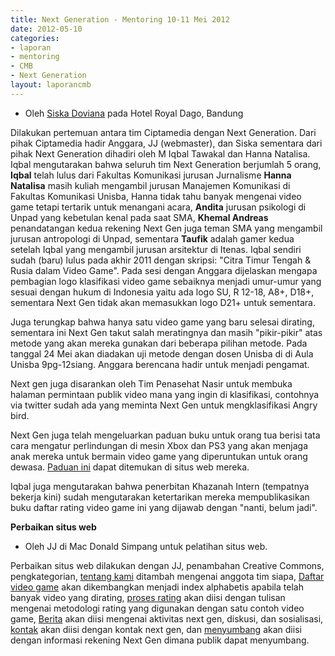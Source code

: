 ```yaml
---
title: Next Generation - Mentoring 10-11 Mei 2012
date: 2012-05-10
categories:
- laporan
- mentoring
- CMB
- Next Generation
layout: laporancmb
---
```


* Oleh [Siska Doviana](http://wiki.ciptamedia.org/wiki/Pengguna:Siska) pada Hotel Royal Dago, Bandung 

Dilakukan pertemuan antara tim Ciptamedia dengan Next Generation. Dari pihak Ciptamedia hadir Anggara, JJ (webmaster), dan Siska sementara dari pihak Next Generation dihadiri oleh M Iqbal Tawakal dan Hanna Natalisa. Iqbal mengutarakan bahwa seluruh tim Next Generation berjumlah 5 orang, **Iqbal** telah lulus dari Fakultas Komunikasi jurusan Jurnalisme **Hanna Natalisa** masih kuliah mengambil jurusan Manajemen Komunikasi di Fakultas Komunikasi Unisba, Hanna tidak tahu banyak mengenai video game tetapi tertarik untuk menangani acara, **Andita** jurusan psikologi di Unpad yang kebetulan kenal pada saat SMA, **Khemal Andreas** penandatangan kedua rekening Next Gen juga teman SMA yang mengambil jurusan antropologi di Unpad, sementara **Taufik** adalah gamer kedua setelah Iqbal yang mengambil jurusan arsitektur di Itenas. Iqbal sendiri sudah (baru) lulus pada akhir 2011 dengan skripsi: "Citra Timur Tengah & Rusia dalam Video Game". Pada sesi dengan Anggara dijelaskan mengapa pembagian logo klasifikasi video game sebaiknya menjadi umur-umur yang sesuai dengan hukum di Indonesia yaitu ada logo SU, R 12-18, A8+, D18+, sementara Next Gen tidak akan memasukkan logo D21+ untuk sementara.

Juga terungkap bahwa hanya satu video game yang baru selesai dirating, sementara ini Next Gen takut salah meratingnya dan masih "pikir-pikir" atas metode yang akan mereka gunakan dari beberapa pilihan metode. Pada tanggal 24 Mei akan diadakan uji metode dengan dosen Unisba di di Aula Unisba 9pg-12siang. Anggara berencana hadir untuk menjadi pengamat.

Next gen juga disarankan oleh Tim Penasehat Nasir untuk membuka halaman permintaan publik video mana yang ingin di klasifikasi, contohnya via twitter sudah ada yang meminta Next Gen untuk mengklasifikasi Angry bird.

Next Gen juga telah mengeluarkan paduan buku untuk orang tua berisi tata cara mengatur perlindungan di mesin Xbox dan PS3 yang akan menjaga anak mereka untuk bermain video game yang diperuntukan untuk orang dewasa. [Paduan ini](http://www.nxgindonesia.org/sistem-rating/panduan-orang-tua/) dapat ditemukan di situs web mereka.

Iqbal juga mengutarakan bahwa penerbitan Khazanah Intern (tempatnya bekerja kini) sudah mengutarakan ketertarikan mereka mempublikasikan buku daftar rating video game ini yang dijawab dengan "nanti, belum jadi".

**Perbaikan situs web**

* Oleh JJ di Mac Donald Simpang untuk pelatihan situs web.

Perbaikan situs web dilakukan dengan JJ, penambahan Creative Commons, pengkategorian, [tentang kami](http://www.nxgindonesia.org/komunitas/) ditambah mengenai anggota tim siapa, [Daftar video game](http://www.nxgindonesia.org/daftar-video-game/) akan dikembangkan menjadi index alphabetis apabila telah banyak video yang dirating, [proses rating](http://www.nxgindonesia.org/sistem-rating/proses-rating/) akan diisi dengan tulisan mengenai metodologi rating yang digunakan dengan satu contoh video game, [Berita](http://www.nxgindonesia.org/berita/) akan diisi mengenai aktivitas next gen, diskusi, dan sosialisasi, [kontak](http://www.nxgindonesia.org/kontak/) akan diisi dengan kontak next gen, dan [menyumbang](http://www.nxgindonesia.org/menyumbang/) akan diisi dengan informasi rekening Next Gen dimana publik dapat menyumbang.

